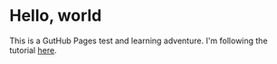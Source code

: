 # Hello, world

This is a GutHub Pages test and learning adventure. I'm following the tutorial [here](https://tomcam.github.io/least-github-pages/).
